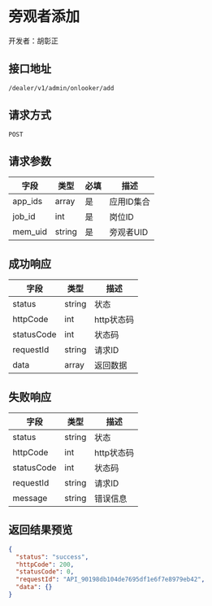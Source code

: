 # 旁观者添加

开发者：胡彰正

## 接口地址

`/dealer/v1/admin/onlooker/add`

## 请求方式

`POST`

## 请求参数

| 字段          | 类型   | 必填 | 描述                      |
| ------------- | ------ | ---- | ------------------------- |
| app_ids        | array | 是   | 应用ID集合|
| job_id  | int | 是   | 岗位ID          |
| mem_uid      | string | 是   | 旁观者UID     |

## 成功响应

| 字段       | 类型   | 描述       |
| ---------- | ------ | ---------- |
| status     | string | 状态       |
| httpCode   | int    | http状态码 |
| statusCode | int  | 状态码 |
| requestId | string  | 请求ID |
| data       | array  | 返回数据   |

## 失败响应

| 字段       | 类型   | 描述       |
| ---------- | ------ | ---------- |
| status     | string | 状态       |
| httpCode   | int    | http状态码 |
| statusCode | int  | 状态码 |
| requestId | string  | 请求ID |
| message    | string | 错误信息   |

## 返回结果预览

```json
{
  "status": "success",
  "httpCode": 200,
  "statusCode": 0,
  "requestId": "API_90198db104de7695df1e6f7e8979eb42",
  "data": {}
}
```